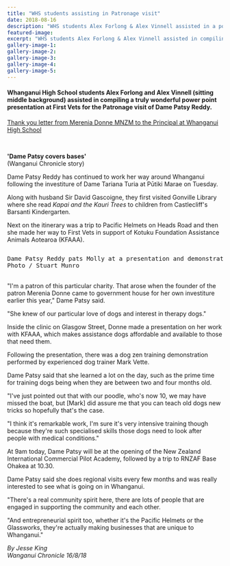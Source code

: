 ```yaml
---
title: "WHS students assisting in Patronage visit"
date: 2018-08-16
description: "WHS students Alex Forlong & Alex Vinnell assisted in a power point presentation for the Patronage visit of Dame Patsy Reddy..."
featured-image: 
excerpt: "WHS students Alex Forlong & Alex Vinnell assisted in compiling a truly wonderful power point presentation at First Vets for the Patronage visit of Dame Patsy Reddy."
gallery-image-1: 
gallery-image-2: 
gallery-image-3: 
gallery-image-4: 
gallery-image-5: 
---
```


<h4>Whanganui High School students Alex Forlong and Alex Vinnell (sitting middle background) assisted in&nbsp;compiling a truly wonderful power point presentation at First Vets for the Patronage visit of Dame Patsy Reddy.</h4>
<p><a href="http://c1940652.r52.cf0.rackcdn.com/5b7f6ea8ff2a7c03cc00031c/Dog-whs-students-thank-you-letter.pdf"><span>Thank you letter from Merenia Donne MNZM to the Principal at Whanganui High School</span></a></p>
<p>&nbsp;</p>
<p><strong>'Dame Patsy covers bases'<br /></strong>(Wanganui Chronicle story)</p>
<p class="element element-paragraph">Dame Patsy Reddy has continued to work her way around Whanganui following the investiture of Dame Tariana Turia at Pūtiki Marae on Tuesday.</p>
<p class="element element-paragraph">Along with husband Sir David Gascoigne, they first visited Gonville Library where she read&nbsp;<em>Kapai and the Kauri Trees</em>&nbsp;to children from Castlecliff's Barsanti Kindergarten.</p>
<p class="element element-paragraph">Next on the itinerary was a trip to Pacific Helmets on Heads Road and then she made her way to First Vets in support of Kotuku Foundation Assistance Animals Aotearoa (KFAAA).</p>
<p><img src=http://c1940652.r52.cf0.rackcdn.com/5b7f70baff2a7c03cc00031e/400-dame-patsy-with-dog.gif alt="" /></p>
<pre class="element element-paragraph"><span>Dame Patsy Reddy pats Molly at a presentation and demonstration ceremony at First Vets.<br />Photo / Stuart Munro</span></pre>
<p class="element element-paragraph"><br />"I'm a patron of this particular charity. That arose when the founder of the patron Merenia Donne came to government house for her own investiture earlier this year," Dame Patsy said.</p>
<p class="element element-paragraph"><span>"She knew of our particular love of dogs and interest in therapy dogs."</span></p>
<p class="element element-paragraph">Inside the clinic on Glasgow Street, Donne made a presentation on her work with KFAAA, which makes assistance dogs affordable and available to those that need them.</p>
<p class="element element-paragraph">Following the presentation, there was a dog zen training demonstration performed by experienced dog trainer Mark Vette.</p>
<p class="element element-paragraph">Dame Patsy said that she learned a lot on the day, such as the prime time for training dogs being when they are between two and four months old.</p>
<p class="element element-paragraph">"I've just pointed out that with our poodle, who's now 10, we may have missed the boat, but [Mark] did assure me that you can teach old dogs new tricks so hopefully that's the case.</p>
<p class="element element-paragraph">"I think it's remarkable work, I'm sure it's very intensive training though because they're such specialised skills those dogs need to look after people with medical conditions."</p>
<p class="element element-paragraph">At 9am today, Dame Patsy will be at the opening of the New Zealand International Commercial Pilot Academy, followed by a trip to RNZAF Base Ohakea at 10.30.</p>
<p class="element element-paragraph">Dame Patsy said she does regional visits every few months and was really interested to see what is going on in Whanganui.</p>
<p class="element element-paragraph">"There's a real community spirit here, there are lots of people that are engaged in supporting the community and each other.</p>
<p class="element element-paragraph">"And entrepreneurial spirit too, whether it's the Pacific Helmets or the Glassworks, they're actually making businesses that are unique to Whanganui."</p>
<p class="element element-paragraph"><em>By Jesse King</em><br /><em>Wanganui Chronicle 16/8/18</em></p>

